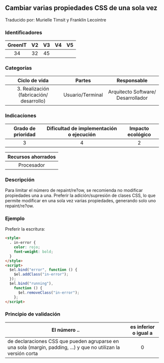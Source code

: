 ## Cambiar varias propiedades CSS de una sola vez

Traducido por: Murielle Timsit y Franklin Lecointre

### Identificadores

| GreenIT | V2  | V3  | V4  | V5  |
| :-----: | :-: | :-: | :-: | :-: |
|   34    | 32  | 45  |     |     |

### Categorías

|              Ciclo de vida               |      Partes      |            Responsable             |
| :--------------------------------------: | :--------------: | :--------------------------------: |
| 3. Realización (fabricación/ desarrollo) | Usuario/Terminal | Arquitecto Software/ Desarrollador |

### Indicaciones

| Grado de prioridad | Dificultad de implementación o ejecución | Impacto ecológico |
| :----------------: | :--------------------------------------: | :---------------: |
|         3          |                    4                     |         2         |

| Recursos ahorrados |
| :----------------: |
|     Procesador     |

### Descripción

Para limitar el número de repaint/re?ow, se recomienda no modificar propiedades una a una.
Preferir la adición/supresión de clases CSS, lo que permite modificar en una sola vez varias propiedades, generando solo uno repaint/re?ow.

### Ejemplo

Preferir la escritura:

```html
<style>
  . in-error {
    color: rojo;
    font-weight: bold;
  }
</style>
<script>
  $el.bind("error", function () {
    $el.addClass("in-error");
  });
  $el.bind("running"),
    function () {
      $el.removeClass("in-error");
    };
</script>
```

### Principio de validación

| El número ..                                                                                                    | es inferior o igual a |
| --------------------------------------------------------------------------------------------------------------- | :-------------------: |
| de declaraciones CSS que pueden agruparse en una sola (margin, padding, ...) y que no utilizan la versión corta |           0           |
